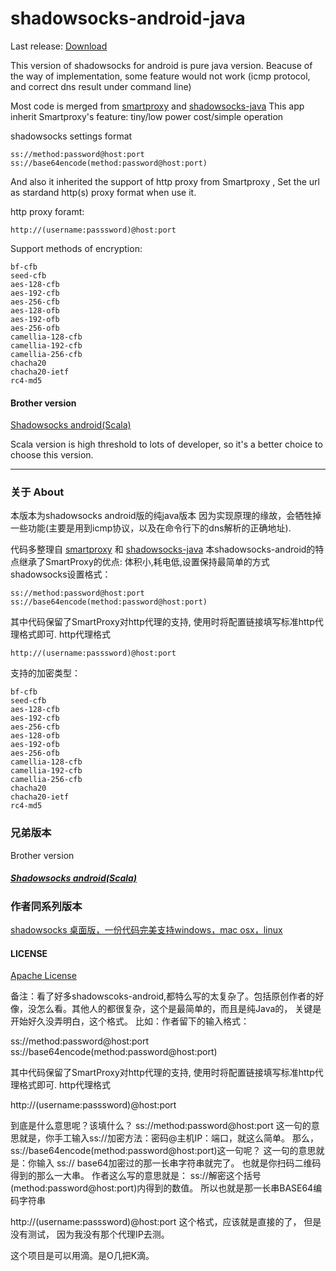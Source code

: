 # shadowsocks-android-java

Last release: [Download](https://github.com/dawei101/shadowsocks-android-java/releases)


This version of shadowsocks for android is pure java version.
Beacuse of the way of implementation, some feature would not work (icmp protocol, and correct dns result under command line)

Most code is merged from [smartproxy](https://github.com/hedaode/SmartProxy) and [shadowsocks-java](https://github.com/blakey22/shadowsocks-java)
This app inherit Smartproxy's feature: tiny/low power cost/simple operation


shadowsocks settings format

```
ss://method:password@host:port
ss://base64encode(method:password@host:port)
```

And also it inherited the support of http proxy from Smartproxy , Set the url as stardand http(s) proxy format when use it. 

http proxy foramt:

```
http://(username:passsword)@host:port
```
Support methods of encryption:

```
bf-cfb
seed-cfb
aes-128-cfb
aes-192-cfb
aes-256-cfb
aes-128-ofb
aes-192-ofb
aes-256-ofb
camellia-128-cfb
camellia-192-cfb
camellia-256-cfb
chacha20
chacha20-ietf
rc4-md5
```

#### Brother version

[Shadowsocks android(Scala)](https://github.com/shadowsocks/shadowsocks-android)

Scala version is high threshold to lots of developer, so it's a better choice to choose this version.

-----------

### 关于 About

本版本为shadowsocks android版的纯java版本
因为实现原理的缘故，会牺牲掉一些功能(主要是用到icmp协议，以及在命令行下的dns解析的正确地址).

代码多整理自 [smartproxy](https://github.com/hedaode/SmartProxy) 和 [shadowsocks-java](https://github.com/blakey22/shadowsocks-java)
本shadowsocks-android的特点继承了SmartProxy的优点: 体积小,耗电低,设置保持最简单的方式
shadowsocks设置格式：
```
ss://method:password@host:port
ss://base64encode(method:password@host:port)
```

其中代码保留了SmartProxy对http代理的支持, 使用时将配置链接填写标准http代理格式即可.
http代理格式

```
http://(username:passsword)@host:port
```
支持的加密类型：

```
bf-cfb
seed-cfb
aes-128-cfb
aes-192-cfb
aes-256-cfb
aes-128-ofb
aes-192-ofb
aes-256-ofb
camellia-128-cfb
camellia-192-cfb
camellia-256-cfb
chacha20
chacha20-ietf
rc4-md5
```

### 兄弟版本 
Brother version

##### [Shadowsocks android(Scala)](https://github.com/shadowsocks/shadowsocks-android)

### 作者同系列版本 
[shadowsocks 桌面版，一份代码完美支持windows，mac osx，linux](https://github.com/dawei101/tongsheClient.shadowsocks-go)


#### LICENSE

[Apache License](./LICENSE)

备注：看了好多shadowscoks-android,都特么写的太复杂了。包括原创作者的好像，没怎么看。其他人的都很复杂，这个是最简单的，而且是纯Java的， 关键是开始好久没弄明白，这个格式。  比如：作者留下的输入格式：

ss://method:password@host:port
ss://base64encode(method:password@host:port)

其中代码保留了SmartProxy对http代理的支持, 使用时将配置链接填写标准http代理格式即可. http代理格式

http://(username:passsword)@host:port

 到底是什么意思呢？该填什么？  ss://method:password@host:port         这一句的意思就是，你手工输入ss://加密方法：密码@主机IP：端口，就这么简单。      那么，ss://base64encode(method:password@host:port)这一句呢？  这一句的意思就是：你输入 ss:// base64加密过的那一长串字符串就完了。   也就是你扫码二维码得到的那么一大串。      作者这么写的意思就是： ss://解密这个括号(method:password@host:port)内得到的数值。  所以也就是那一长串BASE64编码字符串
 
 http://(username:passsword)@host:port  这个格式，应该就是直接的了， 但是没有测试， 因为我没有那个代理IP去测。       
 
 
 这个项目是可以用滴。是O几把K滴。
 
